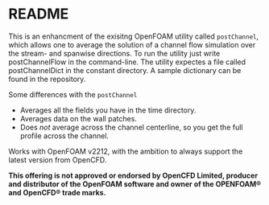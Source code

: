 # README #

This is an enhancment of the exisitng OpenFOAM utility called `postChannel`, which allows one to average the solution of a channel flow simulation over the stream- and spanwise directions.
To run the utility just write postChannelFlow in the command-line.
The utility expectes a file called postChannelDict in the constant directory.
A sample dictionary can be found in the repository.

Some differences with the `postChannel`
- Averages all the fields you have in the time directory.
- Averages data on the wall patches.
- Does *not* average across the channel centerline, so you get the full profile across the channel.

Works with OpenFOAM v2212, with the ambition to always support the latest version from OpenCFD.

**This offering is not approved or endorsed by OpenCFD Limited, producer
and distributor of the OpenFOAM software and owner of the OPENFOAM®  and
OpenCFD®  trade marks.**
